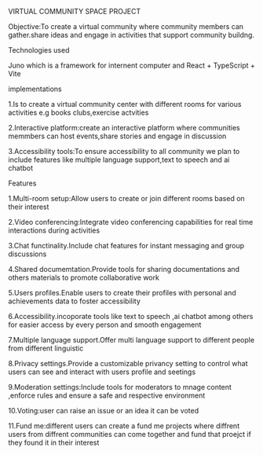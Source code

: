 VIRTUAL COMMUNITY SPACE PROJECT  

Objective:To create a virtual community where community members can gather.share ideas and engage in activities that support community buildng.


Technologies used


Juno which is a framework for internent computer and React + TypeScript + Vite


implementations


1.Is to create a virtual community center with different rooms for various activities e.g books clubs,exercise actvities


2.Interactive platform:create an interactive platform where communities memmbers can host events,share stories and engage in discussion


3.Accessibility tools:To ensure accessibility to all community we plan to include features like multiple language support,text to speech and ai chatbot


Features


1.Multi-room setup:Allow users to create or join different rooms based on their interest


2.Video conferencing:Integrate video conferencing capabilities for real time interactions during activities


3.Chat functinality.Include chat features for instant messaging and group discussions


4.Shared documemtation.Provide tools for sharing documentations and others materials to promote collaborative work


5.Users profiles.Enable users to create their profiles with personal and achievements data to foster accessibility


6.Accessibility.incoporate tools like text to speech ,ai chatbot among others for easier access by every person and smooth engagement


7.Multiple language support.Offer multi language support to different people from different linguistic


8.Privacy settings.Provide a customizable privancy setting to control what users can see and interact with users profile and seetings


9.Moderation settings:Include tools for moderators to mnage content ,enforce rules and ensure a safe and respective environment

10.Voting:user can raise an issue or an idea it can be voted

11.Fund me:different users can create a fund me projects where diffrent users from diffrent communities can come together and fund that proejct if they found it in their interest